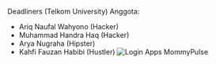 Deadliners (Telkom University)
Anggota: 
- Ariq Naufal Wahyono (Hacker)
- Muhammad Handra Haq (Hacker)
- Arya Nugraha (Hipster)
- Kahfi Fauzan Habibi (Hustler)
![Login Apps MommyPulse](https://github.com/ariqnw16/MommyPulse/assets/146650856/88f37f51-3dcc-4fe8-901f-a9b5ccbc4de8)
